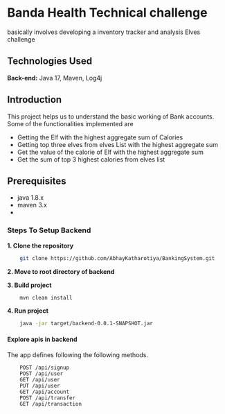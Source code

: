 # Banda Health Technical challenge 

basically involves developing a inventory tracker and analysis   Elves challenge



## Technologies Used


**Back-end:** Java 17,  Maven, Log4j

## Introduction

This project helps us to understand the basic working of Bank accounts. Some of the functionalities implemented are
- Getting the Elf with the highest aggregate sum of Calories
- Getting top three elves from elves List with the highest aggregate sum
- Get the value of the calorie of  Elf with the highest aggregate sum
- Get the sum of top 3 highest calories from elves list
## Prerequisites
- java 1.8.x
- maven 3.x
-

### Steps To Setup Backend

**1. Clone the repository**
```bash
    git clone https://github.com/AbhayKatharotiya/BankingSystem.git
```

**2. Move to root directory of backend**

**3. Build project**
```bash
    mvn clean install
``` 

**4. Run project** 
```bash
    java -jar target/backend-0.0.1-SNAPSHOT.jar
``` 

  #### Explore apis in backend

The app defines following the following methods. 
 
```   
    POST /api/signup   
    POST /api/user
    GET /api/user
    PUT /api/user
    GET /api/account
    POST /api/transfer
    GET /api/transaction  
